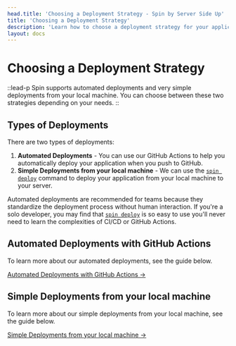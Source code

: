 ```yaml
---
head.title: 'Choosing a Deployment Strategy - Spin by Server Side Up'
title: 'Choosing a Deployment Strategy'
description: 'Learn how to choose a deployment strategy for your application with Spin.'
layout: docs
---
```


# Choosing a Deployment Strategy
::lead-p
Spin supports automated deployments and very simple deployments from your local machine. You can choose between these two strategies depending on your needs.
::

## Types of Deployments
There are two types of deployments:

1. **Automated Deployments** - You can use our GitHub Actions to help you automatically deploy your application when you push to GitHub.
2. **Simple Deployments from your local machine** - We can use the [`spin deploy`](/docs/command-reference/deploy) command to deploy your application from your local machine to your server.

Automated deployments are recommended for teams because they standardize the deployment process without human interaction. If you're a solo developer, you may find that [`spin deploy`](/docs/command-reference/deploy) is so easy to use you'll never need to learn the complexities of CI/CD or GitHub Actions.

## Automated Deployments with GitHub Actions
 To learn more about our automated deployments, see the guide below.

[Automated Deployments with GitHub Actions →](/docs/deployment/automated-deployments-with-github-actions)

## Simple Deployments from your local machine
To learn more about our simple deployments from your local machine, see the guide below.

[Simple Deployments from your local machine →](/docs/deployment/simple-deployments-from-your-local-machine)

